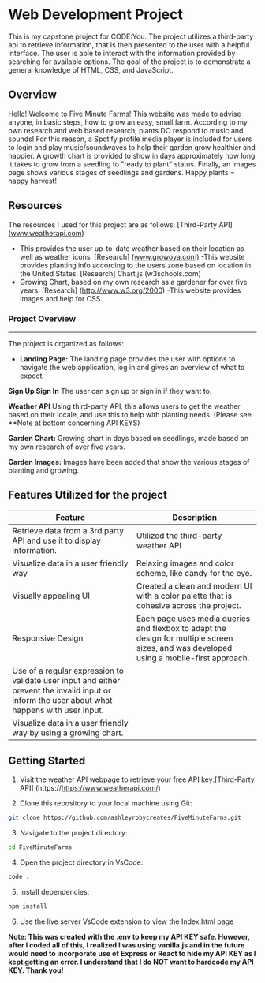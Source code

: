 # Web Development Project
This is my capstone project for CODE:You. The project utilizes a third-party api to retrieve information, that is then presented to the user with a helpful interface. 
The user is able to interact with the information provided by searching for available options. 
The goal of the project is to demonstrate a general knowledge of HTML, CSS, and JavaScript.

## Overview
 Hello! Welcome to Five Minute Farms! This website was made to advise anyone, in basic steps, how to grow an easy, small farm. According to my own research and web based research, plants DO respond to music and sounds! For this reason, a Spotify profile media player is included for users to login and play music/soundwaves to help their garden grow healthier and happier. A growth chart is provided to show in days approximately how long it takes to grow from a seedling to "ready to plant" status. Finally, an images page shows various stages of seedlings and gardens. Happy plants = happy harvest!

## Resources
The resources I used for this project are as follows:
  [Third-Party API] (www.weatherapi.com)
  - This provides the user up-to-date weather based on their location as well as weather icons.
  [Research] (www.growoya.com)
   -This website provides planting info according to the users zone based on location in the United States.
  [Research] Chart.js (w3schools.com)
   - Growing Chart, based on my own research as a gardener for over five years.
  [Research] (http://www.w3.org/2000)
   -This website provides images and help for CSS. 

### Project Overview
---

The project is organized as follows:

- **Landing Page:** The landing page provides the user with options to navigate the web application, log in and gives an overview of what to expect.

**Sign Up Sign In** The user can sign up or sign in if they want to.

**Weather API** Using third-party API, this allows users to get the weather based on their locale, and use this to help with planting needs. (Please see **Note at bottom concerning API KEYS)

**Garden Chart:** Growing chart in days based on seedlings, made based on my own research of over five years.

**Garden Images:** Images have been added that show the various stages of planting and growing. 


## Features Utilized for the project

  | Feature        | Description                           |
  |----------------|---------------------------------------|
  | Retrieve data from a 3rd party API and use it to display information. | Utilized the third-party weather API |
  | Visualize data in a user friendly way | Relaxing images and color scheme, like candy for the eye. |
  | Visually appealing UI | Created a clean and modern UI with a color palette that is cohesive across the project. |
  | Responsive Design | Each page uses media queries and flexbox to adapt the design for multiple screen sizes, and was developed using a mobile-first approach. |
  |Use of a regular expression to validate user input and either prevent the invalid input or inform the user about what happens with user input. |
  |Visualize data in a user friendly way by using a growing chart. |

## Getting Started
1.  Visit the weather API webpage to retrieve your free API key:[Third-Party API] (https://https://www.weatherapi.com/)

2. Clone this repository to your local machine using Git:

```bash
git clone https://github.com/ashleyrobycreates/FiveMinuteFarms.git
```
3. Navigate to the project directory:
```bash
cd FiveMinuteFarms
```
4. Open the project directory in VsCode:
```bash
code .
```
5. Install dependencies:
```bash
npm install
```
6. Use the live server VsCode extension to view the Index.html page

**Note: This was created with the .env to keep my API KEY safe. However, after I coded all of this, I realized I was using vanilla.js and in the future would need to incorporate use of Express or React to hide my API KEY as I kept getting an error. I understand that I do NOT want to hardcode my API KEY. Thank you!**




